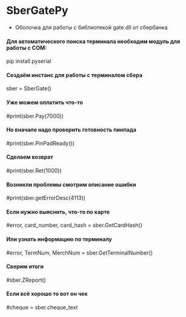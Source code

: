 # SberGatePy
* Оболочка для работы с библиотекой gate.dll от сбербанка

#### Для автоматического поиска терминала необходим модуль для работы с COM:
pip install pyserial

#### Создаём инстанс для работы с терминалом сбера
sber = SberGate()
#### Уже можем оплатить что-то
#print(sber.Pay(7000))
#### Но вначале надо проверить готовность пинпада
#print(sber.PinPadReady())
#### Сделаем возврат
#print(sber.Ret(1000))
#### Возникли проблемы смотрим описание ошибки
#print(sber.getErrorDesc(4113))
#### Если нужно выяснить, что-то по карте
#error, card_number, card_hash = sber.GetCardHash()
#### Или узнать информацию по терминалу
#error, TermNum, MerchNum = sber.GetTerminalNumber()
#### Сверим итоги
#sber.ZReport()
#### Если всё хорошо то вот он чек
#cheque = sber.cheque_text
